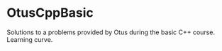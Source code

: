 # OtusCppBasic
Solutions to a problems provided by Otus during the basic C++ course. Learning curve. 
